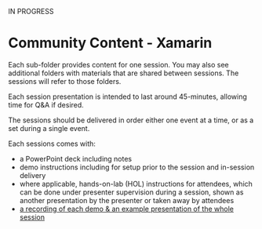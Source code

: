 IN PROGRESS

# Community Content - Xamarin # 

Each sub-folder provides content for one session.  You may also see additional folders with materials that are shared between sessions.  The sessions will refer to those folders.

Each session presentation is intended to last around 45-minutes, allowing time for Q&A if desired.

The sessions should be delivered in order either one event at a time, or as a set during a single event.

Each sessions comes with:
- a PowerPoint deck including notes
- demo instructions including for setup prior to the session and in-session delivery
- where applicable, hands-on-lab (HOL) instructions for attendees, which can be done under presenter supervision during a session, shown as another presentation by the presenter or taken away by attendees
- [a recording of each demo & an example presentation of the whole session](https://1drv.ms/f/s!At9l5k2NXNnEq9gHpz8ws3BbvKtWUg)





